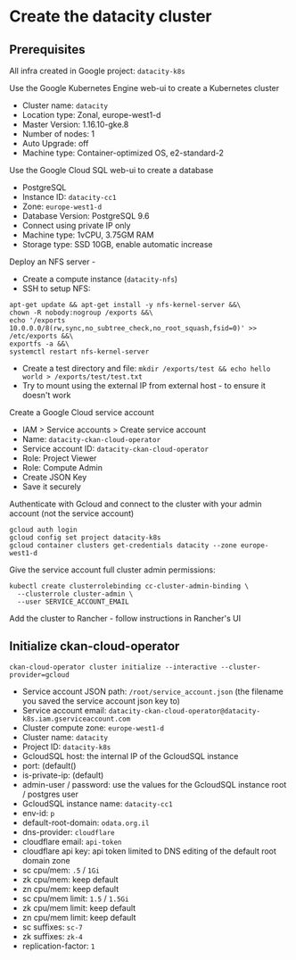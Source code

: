 # Create the datacity cluster

## Prerequisites

All infra created in Google project: `datacity-k8s`

Use the Google Kubernetes Engine web-ui to create a Kubernetes cluster

* Cluster name: `datacity`
* Location type: Zonal, europe-west1-d
* Master Version: 1.16.10-gke.8
* Number of nodes: 1
* Auto Upgrade: off
* Machine type: Container-optimized OS, e2-standard-2

Use the Google Cloud SQL web-ui to create a database

* PostgreSQL
* Instance ID: `datacity-cc1`
* Zone: `europe-west1-d`
* Database Version: PostgreSQL 9.6
* Connect using private IP only
* Machine type: 1vCPU, 3.75GM RAM
* Storage type: SSD 10GB, enable automatic increase

Deploy an NFS server - 

* Create a compute instance (`datacity-nfs`)
* SSH to setup NFS:

```
apt-get update && apt-get install -y nfs-kernel-server &&\
chown -R nobody:nogroup /exports &&\
echo '/exports 10.0.0.0/8(rw,sync,no_subtree_check,no_root_squash,fsid=0)' >> /etc/exports &&\
exportfs -a &&\
systemctl restart nfs-kernel-server
```

* Create a test directory and file: `mkdir /exports/test && echo hello world > /exports/test/test.txt`
* Try to mount using the external IP from external host - to ensure it doesn't work

Create a Google Cloud service account

* IAM > Service accounts > Create service account
* Name: `datacity-ckan-cloud-operator`
* Service account ID: `datacity-ckan-cloud-operator`
* Role: Project Viewer
* Role: Compute Admin
* Create JSON Key
* Save it securely

Authenticate with Gcloud and connect to the cluster with your admin account (not the service account)

```
gcloud auth login
gcloud config set project datacity-k8s
gcloud container clusters get-credentials datacity --zone europe-west1-d
```

Give the service account full cluster admin permissions:

```
kubectl create clusterrolebinding cc-cluster-admin-binding \
  --clusterrole cluster-admin \
  --user SERVICE_ACCOUNT_EMAIL
```

Add the cluster to Rancher - follow instructions in Rancher's UI

## Initialize ckan-cloud-operator

```
ckan-cloud-operator cluster initialize --interactive --cluster-provider=gcloud
```

* Service account JSON path: `/root/service_account.json` (the filename you saved the service account json key to)
* Service account email: `datacity-ckan-cloud-operator@datacity-k8s.iam.gserviceaccount.com`
* Cluster compute zone: `europe-west1-d`
* Cluster name: `datacity`
* Project ID: `datacity-k8s`
* GcloudSQL host: the internal IP of the GcloudSQL instance
* port: (default()
* is-private-ip: (default)
* admin-user / password: use the values for the GcloudSQL instance root / postgres user
* GcloudSQL instance name: `datacity-cc1`
* env-id: `p`
* default-root-domain: `odata.org.il`
* dns-provider: `cloudflare`
* cloudflare email: `api-token`
* cloudflare api key: api token limited to DNS editing of the default root domain zone
* sc cpu/mem: `.5` / `1Gi`
* zk cpu/mem: keep default
* zn cpu/mem: keep default
* sc cpu/mem limit: `1.5` / `1.5Gi`
* zk cpu/mem limit: keep default
* zn cpu/mem limit: keep default
* sc suffixes: `sc-7`
* zk suffixes: `zk-4`
* replication-factor: `1`
